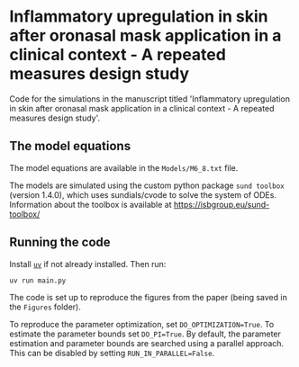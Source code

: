 # Inflammatory upregulation in skin after oronasal mask application in a clinical context - A repeated measures design study

Code for the simulations in the manuscript titled 'Inflammatory upregulation in skin after oronasal mask application in a clinical context - A repeated measures design study'.

## The model equations

The model equations are available in the `Models/M6_8.txt` file.

The models are simulated using the custom python package `sund toolbox` (version 1.4.0), which uses sundials/cvode to solve the system of ODEs. Information about the toolbox is available at https://isbgroup.eu/sund-toolbox/

## Running the code

Install [`uv`](https://docs.astral.sh/uv/getting-started/installation/) if not already installed. Then run:

```bash
uv run main.py
```

The code is set up to reproduce the figures from the paper (being saved in the `Figures` folder).

To reproduce the parameter optimization, set `DO_OPTIMIZATION=True`. To estimate the parameter bounds set `DO_PI=True`. By default, the parameter estimation and parameter bounds are searched using a parallel approach. This can be disabled by setting `RUN_IN_PARALLEL=False`.
